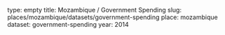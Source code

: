 type: empty
title: Mozambique / Government Spending
slug: places/mozambique/datasets/government-spending
place: mozambique
dataset: government-spending
year: 2014
